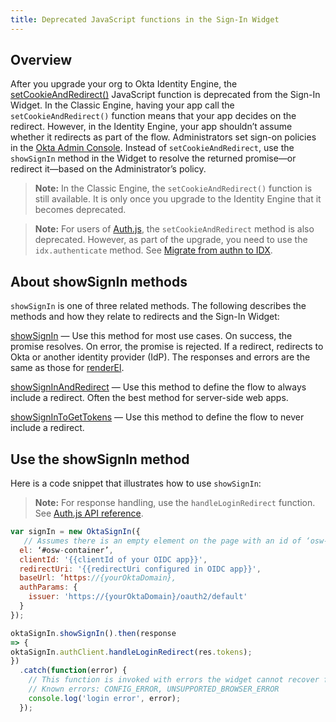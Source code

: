 ```yaml
---
title: Deprecated JavaScript functions in the Sign-In Widget
---
```


<ApiLifecycle access="ie" />

## Overview

After you upgrade your org to Okta Identity Engine, the [setCookieAndRedirect()](https://github.com/okta/okta-signin-widget#renderel) JavaScript function is deprecated from the Sign-In Widget. In the Classic Engine, having your app call the `setCookieAndRedirect()` function means that your app decides on the redirect. However, in the Identity Engine, your app shouldn’t assume whether it redirects as part of the flow. Administrators set sign-on policies in the [Okta Admin Console](https://help.okta.com/oie/en-us/Content/Topics/identity-engine/procedures/set-up-default-app-redirect.htm). Instead of `setCookieAndRedirect`, use the `showSignIn` method in the Widget to resolve the returned promise&mdash;or redirect it&mdash;based on the Administrator’s policy.

> **Note:** In the Classic Engine, the `setCookieAndRedirect()` function is still available. It is only once you upgrade to the Identity Engine that it becomes deprecated.

> **Note:** For users of [Auth.js](https://github.com/okta/okta-auth-js), the `setCookieAndRedirect` method is also deprecated. However, as part of the upgrade, you need to use the `idx.authenticate` method. See [Migrate from authn to IDX](https://github.com/okta/okta-auth-js/blob/master/docs/migrate-from-authn-to-idx.md#new-methods).

## About showSignIn methods

`showSignIn` is one of three related methods. The following describes the methods and how they relate to redirects and the Sign-In Widget:

[showSignIn](https://github.com/okta/okta-signin-widget#showsignin) &mdash; Use this method for most use cases. On success, the promise resolves. On error, the promise is rejected. If a redirect, redirects to Okta or another identity provider (IdP). The responses and errors are the same as those for [renderEl](https://github.com/okta/okta-signin-widget#renderel).

[showSignInAndRedirect](https://github.com/okta/okta-signin-widget#showsigninandredirect) &mdash; Use this method to define the flow to always include a redirect. Often the best method for server-side web apps.

[showSignInToGetTokens](https://github.com/okta/okta-signin-widget#showsignintogettokens) &mdash; Use this method to define the flow to never include a redirect.

## Use the showSignIn method

Here is a code snippet that illustrates how to use `showSignIn`:

> **Note:** For response handling, use the `handleLoginRedirect` function. See [Auth.js API reference](https://github.com/okta/okta-auth-js#handleloginredirecttokens-originaluri).

```javascript
var signIn = new OktaSignIn({
   // Assumes there is an empty element on the page with an id of ‘osw-container’
  el: ‘#osw-container’,
  clientId: '{{clientId of your OIDC app}}',
  redirectUri: '{{redirectUri configured in OIDC app}}',
  baseUrl: ‘https://{yourOktaDomain},
  authParams: {
    issuer: 'https://{yourOktaDomain}/oauth2/default'
  }
});

oktaSignIn.showSignIn().then(response
=> {
oktaSignIn.authClient.handleLoginRedirect(res.tokens);
})
  .catch(function(error) {
    // This function is invoked with errors the widget cannot recover from:
    // Known errors: CONFIG_ERROR, UNSUPPORTED_BROWSER_ERROR
    console.log('login error', error);
  });
```
